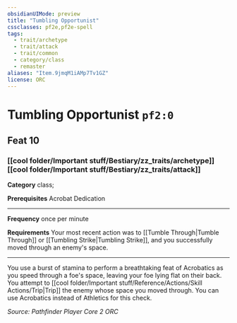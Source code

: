 ```yaml
---
obsidianUIMode: preview
title: "Tumbling Opportunist"
cssclasses: pf2e,pf2e-spell
tags:
  - trait/archetype
  - trait/attack
  - trait/common
  - category/class
  - remaster
aliases: "Item.9jmqM1iAMp7Tv1GZ"
license: ORC
---
```

# Tumbling Opportunist `pf2:0`
## Feat 10
### [[cool folder/Important stuff/Bestiary/zz_traits/archetype]][[cool folder/Important stuff/Bestiary/zz_traits/attack]]

**Category** class; 



**Prerequisites** Acrobat Dedication
* * *
**Frequency** once per minute

**Requirements** Your most recent action was to [[Tumble Through|Tumble Through]] or [[Tumbling Strike|Tumbling Strike]], and you successfully moved through an enemy's space.

* * *

You use a burst of stamina to perform a breathtaking feat of Acrobatics as you speed through a foe's space, leaving your foe lying flat on their back. You attempt to [[cool folder/Important stuff/Reference/Actions/Skill Actions/Trip|Trip]] the enemy whose space you moved through. You can use Acrobatics instead of Athletics for this check.

*Source: Pathfinder Player Core 2*
*ORC*